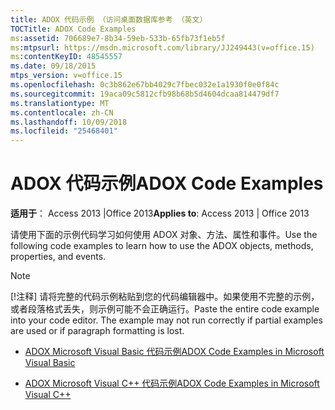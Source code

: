 ```yaml
---
title: ADOX 代码示例 （访问桌面数据库参考 （英文）
TOCTitle: ADOX Code Examples
ms:assetid: 706689e7-8b34-59eb-533b-65fb73f1eb5f
ms:mtpsurl: https://msdn.microsoft.com/library/JJ249443(v=office.15)
ms:contentKeyID: 48545557
ms.date: 09/18/2015
mtps_version: v=office.15
ms.openlocfilehash: 0c3b862e67bb4029c7fbec032e1a1930f0e0f84c
ms.sourcegitcommit: 19aca09c5812cfb98b68b5d4604dcaa814479df7
ms.translationtype: MT
ms.contentlocale: zh-CN
ms.lasthandoff: 10/09/2018
ms.locfileid: "25468401"
---
```

# <a name="adox-code-examples"></a><span data-ttu-id="c5215-102">ADOX 代码示例</span><span class="sxs-lookup"><span data-stu-id="c5215-102">ADOX Code Examples</span></span>


<span data-ttu-id="c5215-103">**适用于**： Access 2013 |Office 2013</span><span class="sxs-lookup"><span data-stu-id="c5215-103">**Applies to**: Access 2013 | Office 2013</span></span>

<span data-ttu-id="c5215-104">请使用下面的示例代码学习如何使用 ADOX 对象、方法、属性和事件。</span><span class="sxs-lookup"><span data-stu-id="c5215-104">Use the following code examples to learn how to use the ADOX objects, methods, properties, and events.</span></span>


> [!NOTE]
> <span data-ttu-id="c5215-p101">[!注释] 请将完整的代码示例粘贴到您的代码编辑器中。如果使用不完整的示例，或者段落格式丢失，则示例可能不会正确运行。</span><span class="sxs-lookup"><span data-stu-id="c5215-p101">Paste the entire code example into your code editor. The example may not run correctly if partial examples are used or if paragraph formatting is lost.</span></span>



  - [<span data-ttu-id="c5215-107">ADOX Microsoft Visual Basic 代码示例</span><span class="sxs-lookup"><span data-stu-id="c5215-107">ADOX Code Examples in Microsoft Visual Basic</span></span>](adox-code-examples-in-microsoft-visual-basic.md)

  - [<span data-ttu-id="c5215-108">ADOX Microsoft Visual C++ 代码示例</span><span class="sxs-lookup"><span data-stu-id="c5215-108">ADOX Code Examples in Microsoft Visual C++</span></span>](adox-code-examples-in-microsoft-visual-c.md)

